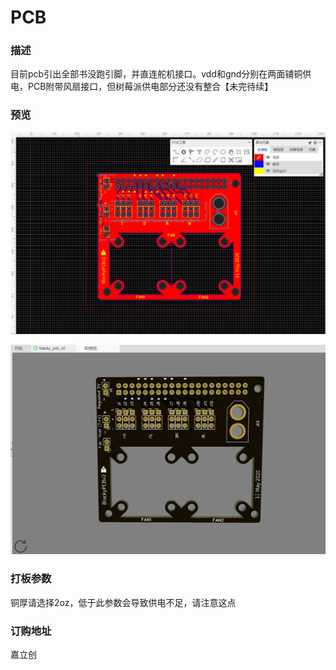# PCB
### 描述
目前pcb引出全部书没跑引脚，并直连舵机接口。vdd和gnd分别在两面铺铜供电，PCB附带风扇接口，但树莓派供电部分还没有整合【未完待续】
### 预览

![pcb0](../img/pcb0.png)

![pcb0](../img/pcb1.png)

### 打板参数
铜厚请选择2oz，低于此参数会导致供电不足，请注意这点

### 订购地址
嘉立创
